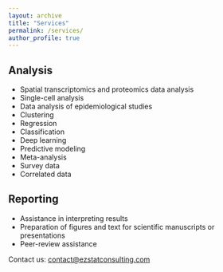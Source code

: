 ```yaml
---
layout: archive
title: "Services"
permalink: /services/
author_profile: true
---
```


Analysis
------
* Spatial transcriptomics and proteomics data analysis
* Single-cell analysis
* Data analysis of epidemiological studies
* Clustering 
* Regression 
* Classification
* Deep learning
* Predictive modeling
* Meta-analysis
* Survey data
* Correlated data

Reporting
------
* Assistance in interpreting results
* Preparation of figures and text for scientific manuscripts or presentations
* Peer-review assistance


Contact us: contact@ezstatconsulting.com